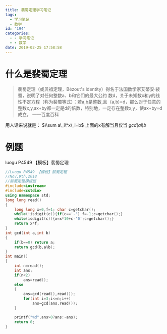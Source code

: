 ```yaml
---
title: 裴蜀定理学习笔记
tags:
  - 学习笔记
  - 数学
id: '194'
categories:
  - - 学习笔记
  - - 数学
date: 2019-02-25 17:58:58
---
```


# 什么是裴蜀定理

> 裴蜀定理（或贝祖定理，Bézout's identity）得名于法国数学家艾蒂安·裴蜀，说明了对任何整数a、b和它们的最大公约 数d，关于未知数x和y的线性不定方程（称为裴蜀等式）：若a,b是整数,且（a,b)=d，那么对于任意的整数x,y,ax+by都一定是d的倍数，特别地，一定存在整数x,y，使ax+by=d成立。 ——百度百科

用人话来说就是： $\\sum a\_i\*x\_i=b$ 上面的x有解当且仅当 $gcd(ai)b$

# 例题

luogu P4549 【模板】裴蜀定理

```cpp
//Luogu P4549 【模板】裴蜀定理
//Nov,9th,2018
//裴蜀定理模板提
#include<iostream>
#include<cstdio>
using namespace std;
long long read()
{
    long long x=0,f=1; char c=getchar();
    while(!isdigit(c)){if(c=='-') f=-1;c=getchar();}
    while(isdigit(c)){x=x*10+c-'0';c=getchar();}
    return x*f;
}
int gcd(int a,int b)
{
    if(b==0) return a;
    return gcd(b,a%b);
}
int main()
{
    int n=read();
    int ans;
    if(n<2)
        ans=read();
    else
    {
        ans=gcd(read(),read());
        for(int i=3;i<=n;i++)
            ans=gcd(ans,read());
    }

    printf("%d",ans>0?ans:-ans);
    return 0;
}
```